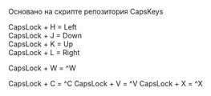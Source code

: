 Основано на скрипте репозитория CapsKeys

CapsLock + H  =  Left                                                                                                          
CapsLock + J =  Down                                                                                                      
CapsLock + K  =  Up                                                                                                
CapsLock + L  =  Right                                                                                                                                                

CapsLock + W  =  ^W

CapsLock + C  =  ^C
CapsLock + V  =  ^V
CapsLock + X  =  ^X
